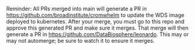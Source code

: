 Reminder:
All PRs merged into main will generate a PR in https://github.com/broadinstitute/cromwhelm to update the WDS image deployed to kubernetes. 
After your merge, you must go to this repo and approve this generated PR and make sure it merges.
That merge will then generate a PR in https://github.com/DataBiosphere/leonardo.  This may or may not automerge; be sure to watch it to ensure it merges.
